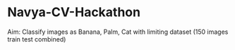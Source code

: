 # Navya-CV-Hackathon
Aim: Classify images as Banana, Palm, Cat with limiting dataset (150 images train test combined)
